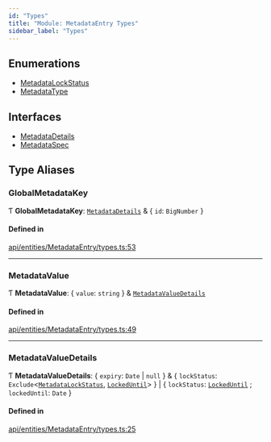 ```yaml
---
id: "Types"
title: "Module: MetadataEntry Types"
sidebar_label: "Types"
---
```


## Enumerations

- [MetadataLockStatus](../../../../../enums/API/Entities/MetadataEntry/Types/MetadataLockStatus/MetadataLockStatus.md)
- [MetadataType](../../../../../enums/API/Entities/MetadataEntry/Types/MetadataType/MetadataType.md)

## Interfaces

- [MetadataDetails](../../../../../interfaces/API/Entities/MetadataEntry/Types/MetadataDetails/MetadataDetails.md)
- [MetadataSpec](../../../../../interfaces/API/Entities/MetadataEntry/Types/MetadataSpec/MetadataSpec.md)

## Type Aliases

### GlobalMetadataKey

Ƭ **GlobalMetadataKey**: [`MetadataDetails`](../../../../../interfaces/API/Entities/MetadataEntry/Types/MetadataDetails/MetadataDetails.md) & \{ `id`: `BigNumber`  }

#### Defined in

[api/entities/MetadataEntry/types.ts:53](https://github.com/PolymeshAssociation/polymesh-sdk/blob/fedc4714f/src/api/entities/MetadataEntry/types.ts#L53)

___

### MetadataValue

Ƭ **MetadataValue**: \{ `value`: `string`  } & [`MetadataValueDetails`](Types.md#metadatavaluedetails)

#### Defined in

[api/entities/MetadataEntry/types.ts:49](https://github.com/PolymeshAssociation/polymesh-sdk/blob/fedc4714f/src/api/entities/MetadataEntry/types.ts#L49)

___

### MetadataValueDetails

Ƭ **MetadataValueDetails**: \{ `expiry`: `Date` \| ``null``  } & \{ `lockStatus`: `Exclude`\<[`MetadataLockStatus`](../../../../../enums/API/Entities/MetadataEntry/Types/MetadataLockStatus/MetadataLockStatus.md), [`LockedUntil`](../../../../../enums/API/Entities/MetadataEntry/Types/MetadataLockStatus/MetadataLockStatus.md#lockeduntil)\>  } \| \{ `lockStatus`: [`LockedUntil`](../../../../../enums/API/Entities/MetadataEntry/Types/MetadataLockStatus/MetadataLockStatus.md#lockeduntil) ; `lockedUntil`: `Date`  }

#### Defined in

[api/entities/MetadataEntry/types.ts:25](https://github.com/PolymeshAssociation/polymesh-sdk/blob/fedc4714f/src/api/entities/MetadataEntry/types.ts#L25)
